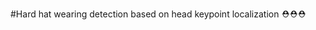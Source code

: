 #Hard hat wearing detection based on head keypoint localization :rescue_worker_helmet::rescue_worker_helmet::rescue_worker_helmet:
